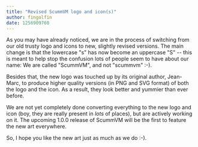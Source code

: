 ```yaml
---
title: "Revised ScummVM logo and icon(s)"
author: fingolfin
date: 1256909760
---
```


As you may have already noticed, we are in the process of switching from our old trusty logo and icons to new, slightly revised versions. The main change is that the lowercase "s" has now become an uppercase "S" -- this is meant to help stop the confusion lots of people seem to have about our name: We are called "ScummVM", and not "scummvm" :-).

Besides that, the new logo was touched up by its original author, Jean-Marc, to produce higher quality versions (in PNG and SVG format) of both the logo and the icon. As a result, they look better and yummier than ever before.

We are not yet completely done converting everything to the new logo and icon (boy, they are really present in *lots* of places), but are actively working on it. The upcoming 1.0.0 release of ScummVM will be the first to feature the new art everywhere.

So, I hope you like the new art just as much as we do :-).
